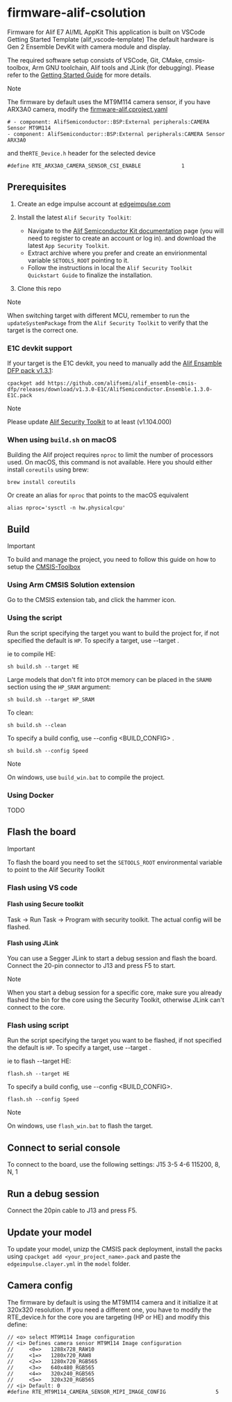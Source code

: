 # firmware-alif-csolution

Firmware for Alif E7 AI/ML AppKit
This application is built on VSCode Getting Started Template (alif_vscode-template)
The default hardware is Gen 2 Ensemble DevKit with camera module and display.

The required software setup consists of VSCode, Git, CMake, cmsis-toolbox, Arm GNU toolchain, Alif tools and JLink (for debugging).
Please refer to the [Getting Started Guide](https://alifsemi.com/download/AUGD0012) for more details.

> [!Note]
> The firmware by default uses the MT9M114 camera sensor, if you have ARX3A0 camera, modify the [firmware-alif.cproject.yaml](firmware-alif.cproject.yml)
> ```
> # - component: AlifSemiconductor::BSP:External peripherals:CAMERA Sensor MT9M114
> - component: AlifSemiconductor::BSP:External peripherals:CAMERA Sensor ARX3A0
> ```
> and the`RTE_Device.h` header for the selected device
> ```
> #define RTE_ARX3A0_CAMERA_SENSOR_CSI_ENABLE             1
> ```

## Prerequisites
1. Create an edge impulse account at [edgeimpulse.com](https://www.edgeimpulse.com/)
2. Install the latest `Alif Security Toolkit`:

    * Navigate to the [Alif Semiconductor Kit documentation](https://alifsemi.com/kits) page (you will need to register to create an account or log in). and download the latest `App Security Toolkit`.
    * Extract archive where you prefer and create an envirionmental variable `SETOOLS_ROOT` pointing to it.
    * Follow the instructions in local the `Alif Security Toolkit Quickstart Guide` to finalize the installation.
3. Clone this repo

> [!Note]
> When switching target with different MCU, remember to run the `updateSystemPackage` from the `Alif Security Toolkit` to verify that the target is the correct one.

### E1C devkit support
If your target is the E1C devkit, you need to manually add the [Alif Ensamble DFP pack v1.3.1](https://github.com/alifsemi/alif_ensemble-cmsis-dfp/tree/v1.3-e1c-branch):
```
cpackget add https://github.com/alifsemi/alif_ensemble-cmsis-dfp/releases/download/v1.3.0-E1C/AlifSemiconductor.Ensemble.1.3.0-E1C.pack
```

> [!Note]
> Please update [Alif Security Toolkit](https://alifsemi.com/support/software-tools/ensemble/) to at least (v1.104.000)

### When using `build.sh` on macOS
Building the Alif project requires `nproc` to limit the number of processors used. On macOS, this command is not available. Here you should either install `coreutils` using brew:
```
brew install coreutils
```
Or create an alias for `nproc` that points to the macOS equivalent
```
alias nproc='sysctl -n hw.physicalcpu'
```

## Build
> [!IMPORTANT]
> To build and manage the project, you need to follow this guide on how to setup the [CMSIS-Toolbox](https://github.com/Open-CMSIS-Pack/cmsis-toolbox/blob/main/docs/README.md)

### Using Arm CMSIS Solution extension
Go to the CMSIS extension tab, and click the hammer icon.

### Using the script
Run the script specifying the target you want to build the project for, if not specified the default is `HP`.
To specify a target, use --target <TARGET> .

ie to compile HE:
```
sh build.sh --target HE
```

Large models that don't fit into `DTCM` memory can be placed in the `SRAM0` section using the `HP_SRAM` argument:
```
sh build.sh --target HP_SRAM
```

To clean:
```
sh build.sh --clean
```

To specify a build config, use --config <BUILD_CONFIG> .
```
sh build.sh --config Speed
```

> [!NOTE]
> On windows, use `build_win.bat` to compile the project.

### Using Docker
TODO

## Flash the board
> [!IMPORTANT]
> To flash the board you need to set the `SETOOLS_ROOT` environmental variable to point to the Alif Security Toolkit

### Flash using VS code

#### Flash using Secure toolkit
Task -> Run Task -> Program with security toolkit.
The actual config will be flashed.

#### Flash using JLink
You can use a Segger JLink to start a debug session and flash the board.
Connect the 20-pin connector to J13 and press F5 to start.

> [!NOTE]
> When you start a debug session for a specific core, make sure you already flashed the bin for the core using the Security Toolkit, otherwise JLink can't connect to the core.

### Flash using script
Run the script specifying the target you want to be flashed, if not specified the default is `HP`.
To specify a target, use --target <TARGET> .

ie to flash --target HE:
```
flash.sh --target HE
```

To specify a build config, use --config <BUILD_CONFIG>.
```
flash.sh --config Speed
```

> [!NOTE]
> On windows, use `flash_win.bat` to flash the target.

## Connect to serial console
To connect to the board, use the following settings:
J15
3-5
4-6
115200, 8, N, 1


## Run a debug session
Connect the 20pin cable to J13 and press F5.

## Update your model
To update your model, unizp the CMSIS pack deployment, install the packs using `cpackget add <your_project_name>.pack` and paste the `edgeimpulse.clayer.yml` in the `model` folder.

## Camera config
The firmware by default is using the MT9M114 camera and it initialize it at 320x320 resolution. 
If you need a different one, you have to modify the RTE_device.h for the core you are targeting (HP or HE) and modify this define:

```
// <o> select MT9M114 Image configuration
// <i> Defines camera sensor MT9M114 Image configuration
//     <0=>   1288x728_RAW10
//     <1=>   1280x720_RAW8
//     <2=>   1280x720_RGB565
//     <3=>   640x480_RGB565
//     <4=>   320x240_RGB565
//     <5=>   320x320_RGB565
// <i> Default: 0
#define RTE_MT9M114_CAMERA_SENSOR_MIPI_IMAGE_CONFIG                5
```
